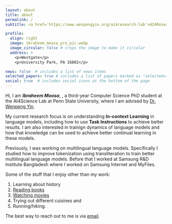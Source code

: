 ```yaml
---
layout: about
title: about
permalink: /
subtitle: <a href='https://www.wenpengyin.org/ai4research-lab'>AI4Research Lab</a>, Department of Computer Science and Engineering, Penn State University, State College, PA

profile:
  align: right
  image: ibraheem_moosa_pro_pic.webp
  image_circular: false # crops the image to make it circular
  address: >
    <p>Westgate</p>
    <p>University Park, PA 16802</p>

news: false  # includes a list of news items
selected_papers: true # includes a list of papers marked as "selected={true}"
social: true  # includes social icons at the bottom of the page
---
```



Hi, I am ***Ibraheem Moosa***, , a third-year Computer Science PhD student at the AI4Science Lab at Penn State University, where I am advised by [Dr. Wenpeng Yin](https://www.wenpengyin.org/).

My current research focus is on understanding **In-context Learning** in language models, including how to use **Task Instructions** to achieve better results. I am also interested in trainign dynamics of language models and how that knowledge can be used to achieve better continual learning in these models.

Previously, I was working on multilingual language models. Specifically I studied how to improve tokenization using transliteration to train better multilingual language models. Before that I worked at Samsung R&D Institute Bangladesh where I worked on Samsung Internet and MyFiles.

Some of the stuff that I enjoy other than my work:
1. Learning about history
2. [Reading books](https://www.goodreads.com/ibraheemmoosa)
3. [Watching movies](https://letterboxd.com/ibraheem_moosa/)
4. Trying out different cuisines and 
5. Running/hiking.

The best way to reach out to me is via [email](mailto:ibraheem-moosa@psu.edu).
